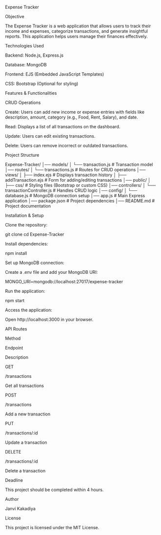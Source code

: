 Expense Tracker

Objective

The Expense Tracker is a web application that allows users to track their income and expenses, categorize transactions, and generate insightful reports. This application helps users manage their finances effectively.

Technologies Used

Backend: Node.js, Express.js

Database: MongoDB

Frontend: EJS (Embedded JavaScript Templates)

CSS: Bootstrap (Optional for styling)

Features & Functionalities

CRUD Operations

Create: Users can add new income or expense entries with fields like description, amount, category (e.g., Food, Rent, Salary), and date.

Read: Displays a list of all transactions on the dashboard.

Update: Users can edit existing transactions.

Delete: Users can remove incorrect or outdated transactions.

Project Structure

Expense-Tracker/
│── models/
│   └── transaction.js  # Transaction model
│── routes/
│   └── transactions.js # Routes for CRUD operations
│── views/
│   ├── index.ejs       # Displays transaction history
│   ├── addTransaction.ejs # Form for adding/editing transactions
│── public/
│   ├── css/            # Styling files (Bootstrap or custom CSS)
│── controllers/
│   └── transactionController.js # Handles CRUD logic
│── config/
│   └── database.js      # MongoDB connection setup
│── app.js              # Main Express application
│── package.json        # Project dependencies
│── README.md           # Project documentation

Installation & Setup

Clone the repository:

git clone <repository-url>
cd Expense-Tracker

Install dependencies:

npm install

Set up MongoDB connection:

Create a .env file and add your MongoDB URI:

MONGO_URI=mongodb://localhost:27017/expense-tracker

Run the application:

npm start

Access the application:

Open http://localhost:3000 in your browser.

API Routes

Method

Endpoint

Description

GET

/transactions

Get all transactions

POST

/transactions

Add a new transaction

PUT

/transactions/:id

Update a transaction

DELETE

/transactions/:id

Delete a transaction

Deadline

This project should be completed within 4 hours.

Author

Janvi Kakadiya

License

This project is licensed under the MIT License.
